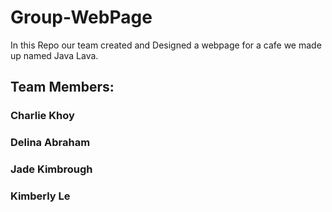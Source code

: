# Group-WebPage

In this Repo our team created and Designed a webpage for a cafe we made up named Java Lava.

## Team Members:

### Charlie Khoy

### Delina Abraham

### Jade Kimbrough

### Kimberly Le
